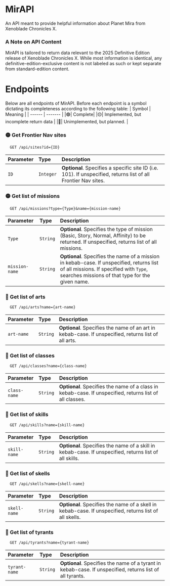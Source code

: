 # MirAPI
An API meant to provide helpful information about Planet Mira from Xenoblade Chronicles X.  

### A Note on API Content
MirAPI is tailored to return data relevant to the 2025 Definitive Edition release of Xenoblade Chronicles X. While most information is identical, any definitive-edition-exclusive content is not labeled as such or kept separate from standard-edition content.

# Endpoints
Below are all endpoints of MirAPI. Before each endpoint is a symbol dictating its completeness according to the following table:
| Symbol | Meaning |
| ------ | ------- |
|🟢| Complete|
|🟡| Implemented, but incomplete return data |
|🔴| Unimplemented, but planned. |
### 🟡 Get Frontier Nav sites

```http
  GET /api/sites?id={ID}
```

| Parameter | Type      | Description                |
| :-------- | :-------  | :------------------------- |
| `ID`      | `Integer` | **Optional**. Specifies a specific site ID (i.e. 101). If unspecified, returns list of all Frontier Nav sites. |

### 🟡 Get list of missions
```http
  GET /api/missions?type={Type}&name={mission-name}
```
| Parameter | Type      | Description                |
| :-------- | :-------  | :------------------------- |
| `Type`      | `String` | **Optional**. Specifies the type of mission (Basic, Story, Normal, Affinity) to be returned. If unspecified, returns list of all missions. |
| `mission-name` | `String` | **Optional**. Specifies the name of a mission in kebab-case. If unspecified, returns list of all missions. If specified with `Type`, searches missions of that type for the given name.

### 🔴 Get list of arts
```http
  GET /api/arts?name={art-name}
```
| Parameter | Type      | Description                |
| :-------- | :-------  | :------------------------- |
| `art-name`      | `String` | **Optional**. Specifies the name of an art in kebab-case. If unspecified, returns list of all arts. |

### 🔴 Get list of classes
```http
  GET /api/classes?name={class-name}
```
| Parameter | Type      | Description                |
| :-------- | :-------  | :------------------------- |
| `class-name`      | `String` | **Optional**. Specifies the name of a class in kebab-case. If unspecified, returns list of all classes. |

### 🔴 Get list of skills
```http
  GET /api/skills?name={skill-name}
```
| Parameter | Type      | Description                |
| :-------- | :-------  | :------------------------- |
| `skill-name`      | `String` | **Optional**. Specifies the name of a skill in kebab-case. If unspecified, returns list of all skills. |

### 🔴 Get list of skells
```http
  GET /api/skells?name={skell-name}
```
| Parameter | Type      | Description                |
| :-------- | :-------  | :------------------------- |
| `skell-name`      | `String` | **Optional**. Specifies the name of a skell in kebab-case. If unspecified, returns list of all skells. |

### 🔴 Get list of tyrants

```http
  GET /api/tyrants?name={tyrant-name}
```
| Parameter | Type      | Description                |
| :-------- | :-------  | :------------------------- |
| `tyrant-name`      | `String` | **Optional**. Specifies the name of a tyrant in kebab-case. If unspecified, returns list of all tyrants. |
